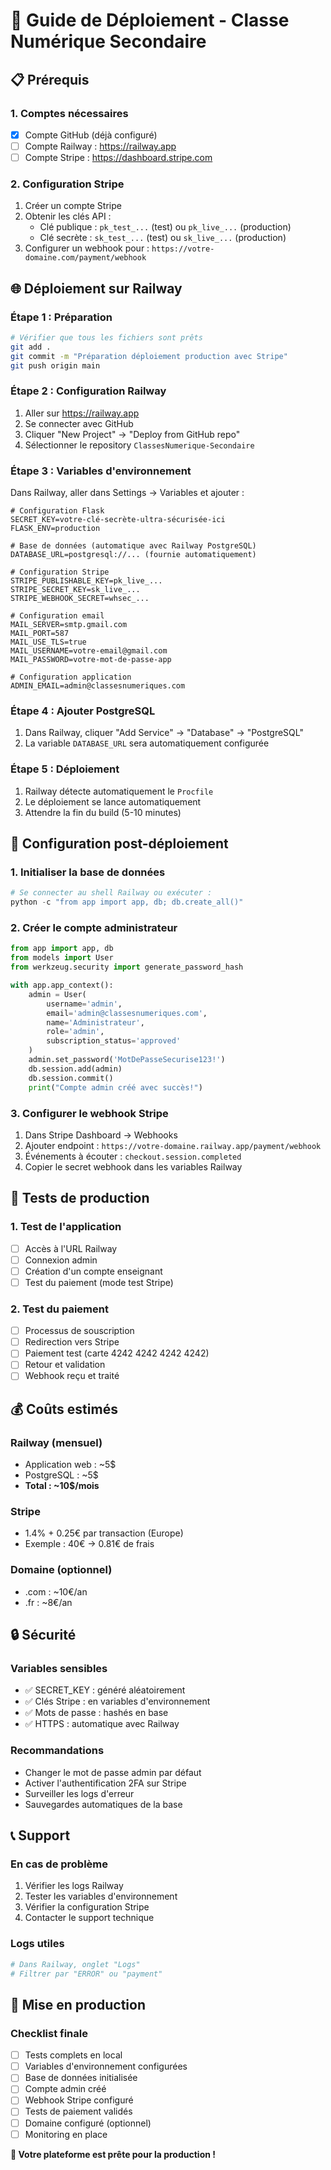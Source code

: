 # 🚀 Guide de Déploiement - Classe Numérique Secondaire

## 📋 Prérequis

### 1. Comptes nécessaires
- [x] Compte GitHub (déjà configuré)
- [ ] Compte Railway : https://railway.app
- [ ] Compte Stripe : https://dashboard.stripe.com

### 2. Configuration Stripe
1. Créer un compte Stripe
2. Obtenir les clés API :
   - Clé publique : `pk_test_...` (test) ou `pk_live_...` (production)
   - Clé secrète : `sk_test_...` (test) ou `sk_live_...` (production)
3. Configurer un webhook pour : `https://votre-domaine.com/payment/webhook`

## 🌐 Déploiement sur Railway

### Étape 1 : Préparation
```bash
# Vérifier que tous les fichiers sont prêts
git add .
git commit -m "Préparation déploiement production avec Stripe"
git push origin main
```

### Étape 2 : Configuration Railway
1. Aller sur https://railway.app
2. Se connecter avec GitHub
3. Cliquer "New Project" → "Deploy from GitHub repo"
4. Sélectionner le repository `ClassesNumerique-Secondaire`

### Étape 3 : Variables d'environnement
Dans Railway, aller dans Settings → Variables et ajouter :

```env
# Configuration Flask
SECRET_KEY=votre-clé-secrète-ultra-sécurisée-ici
FLASK_ENV=production

# Base de données (automatique avec Railway PostgreSQL)
DATABASE_URL=postgresql://... (fournie automatiquement)

# Configuration Stripe
STRIPE_PUBLISHABLE_KEY=pk_live_...
STRIPE_SECRET_KEY=sk_live_...
STRIPE_WEBHOOK_SECRET=whsec_...

# Configuration email
MAIL_SERVER=smtp.gmail.com
MAIL_PORT=587
MAIL_USE_TLS=true
MAIL_USERNAME=votre-email@gmail.com
MAIL_PASSWORD=votre-mot-de-passe-app

# Configuration application
ADMIN_EMAIL=admin@classesnumeriques.com
```

### Étape 4 : Ajouter PostgreSQL
1. Dans Railway, cliquer "Add Service" → "Database" → "PostgreSQL"
2. La variable `DATABASE_URL` sera automatiquement configurée

### Étape 5 : Déploiement
1. Railway détecte automatiquement le `Procfile`
2. Le déploiement se lance automatiquement
3. Attendre la fin du build (5-10 minutes)

## 🔧 Configuration post-déploiement

### 1. Initialiser la base de données
```python
# Se connecter au shell Railway ou exécuter :
python -c "from app import app, db; db.create_all()"
```

### 2. Créer le compte administrateur
```python
from app import app, db
from models import User
from werkzeug.security import generate_password_hash

with app.app_context():
    admin = User(
        username='admin',
        email='admin@classesnumeriques.com',
        name='Administrateur',
        role='admin',
        subscription_status='approved'
    )
    admin.set_password('MotDePasseSecurise123!')
    db.session.add(admin)
    db.session.commit()
    print("Compte admin créé avec succès!")
```

### 3. Configurer le webhook Stripe
1. Dans Stripe Dashboard → Webhooks
2. Ajouter endpoint : `https://votre-domaine.railway.app/payment/webhook`
3. Événements à écouter : `checkout.session.completed`
4. Copier le secret webhook dans les variables Railway

## 🎯 Tests de production

### 1. Test de l'application
- [ ] Accès à l'URL Railway
- [ ] Connexion admin
- [ ] Création d'un compte enseignant
- [ ] Test du paiement (mode test Stripe)

### 2. Test du paiement
- [ ] Processus de souscription
- [ ] Redirection vers Stripe
- [ ] Paiement test (carte 4242 4242 4242 4242)
- [ ] Retour et validation
- [ ] Webhook reçu et traité

## 💰 Coûts estimés

### Railway (mensuel)
- Application web : ~5$
- PostgreSQL : ~5$
- **Total : ~10$/mois**

### Stripe
- 1.4% + 0.25€ par transaction (Europe)
- Exemple : 40€ → 0.81€ de frais

### Domaine (optionnel)
- .com : ~10€/an
- .fr : ~8€/an

## 🔒 Sécurité

### Variables sensibles
- ✅ SECRET_KEY : généré aléatoirement
- ✅ Clés Stripe : en variables d'environnement
- ✅ Mots de passe : hashés en base
- ✅ HTTPS : automatique avec Railway

### Recommandations
- Changer le mot de passe admin par défaut
- Activer l'authentification 2FA sur Stripe
- Surveiller les logs d'erreur
- Sauvegardes automatiques de la base

## 📞 Support

### En cas de problème
1. Vérifier les logs Railway
2. Tester les variables d'environnement
3. Vérifier la configuration Stripe
4. Contacter le support technique

### Logs utiles
```bash
# Dans Railway, onglet "Logs"
# Filtrer par "ERROR" ou "payment"
```

## 🚀 Mise en production

### Checklist finale
- [ ] Tests complets en local
- [ ] Variables d'environnement configurées
- [ ] Base de données initialisée
- [ ] Compte admin créé
- [ ] Webhook Stripe configuré
- [ ] Tests de paiement validés
- [ ] Domaine configuré (optionnel)
- [ ] Monitoring en place

**🎉 Votre plateforme est prête pour la production !**
